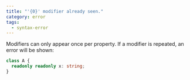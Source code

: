 ```yaml
---
title: "'{0}' modifier already seen."
category: error
tags:
  - syntax-error
---
```


Modifiers can only appear once per property. If a modifier is repeated, an error
will be shown:

```ts
class A {
  readonly readonly x: string;
}
```

